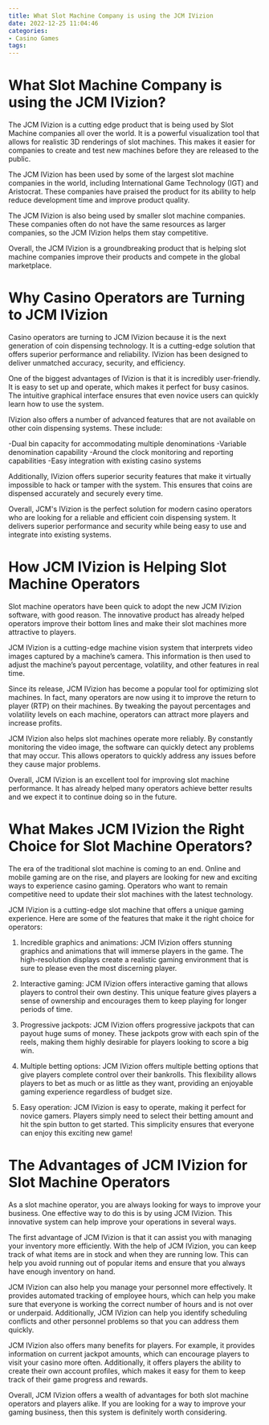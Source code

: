 ```yaml
---
title: What Slot Machine Company is using the JCM IVizion
date: 2022-12-25 11:04:46
categories:
- Casino Games
tags:
---
```



#  What Slot Machine Company is using the JCM IVizion?

The JCM IVizion is a cutting edge product that is being used by Slot Machine companies all over the world.  It is a powerful visualization tool that allows for realistic 3D renderings of slot machines. This makes it easier for companies to create and test new machines before they are released to the public.

The JCM IVizion has been used by some of the largest slot machine companies in the world, including International Game Technology (IGT) and Aristocrat. These companies have praised the product for its ability to help reduce development time and improve product quality.

The JCM IVizion is also being used by smaller slot machine companies. These companies often do not have the same resources as larger companies, so the JCM IVizion helps them stay competitive.

Overall, the JCM IVizion is a groundbreaking product that is helping slot machine companies improve their products and compete in the global marketplace.

#  Why Casino Operators are Turning to JCM IVizion

Casino operators are turning to JCM IVizion because it is the next generation of coin dispensing technology. It is a cutting-edge solution that offers superior performance and reliability. IVizion has been designed to deliver unmatched accuracy, security, and efficiency.

One of the biggest advantages of IVizion is that it is incredibly user-friendly. It is easy to set up and operate, which makes it perfect for busy casinos. The intuitive graphical interface ensures that even novice users can quickly learn how to use the system.

IVizion also offers a number of advanced features that are not available on other coin dispensing systems. These include:

-Dual bin capacity for accommodating multiple denominations
-Variable denomination capability
-Around the clock monitoring and reporting capabilities
-Easy integration with existing casino systems

Additionally, IVizion offers superior security features that make it virtually impossible to hack or tamper with the system. This ensures that coins are dispensed accurately and securely every time.

Overall, JCM's IVizion is the perfect solution for modern casino operators who are looking for a reliable and efficient coin dispensing system. It delivers superior performance and security while being easy to use and integrate into existing systems.

#  How JCM IVizion is Helping Slot Machine Operators

Slot machine operators have been quick to adopt the new JCM IVizion software, with good reason. The innovative product has already helped operators improve their bottom lines and make their slot machines more attractive to players.

JCM IVizion is a cutting-edge machine vision system that interprets video images captured by a machine’s camera. This information is then used to adjust the machine’s payout percentage, volatility, and other features in real time.

Since its release, JCM IVizion has become a popular tool for optimizing slot machines. In fact, many operators are now using it to improve the return to player (RTP) on their machines. By tweaking the payout percentages and volatility levels on each machine, operators can attract more players and increase profits.

JCM IVizion also helps slot machines operate more reliably. By constantly monitoring the video image, the software can quickly detect any problems that may occur. This allows operators to quickly address any issues before they cause major problems.

Overall, JCM IVizion is an excellent tool for improving slot machine performance. It has already helped many operators achieve better results and we expect it to continue doing so in the future.

#  What Makes JCM IVizion the Right Choice for Slot Machine Operators?

The era of the traditional slot machine is coming to an end. Online and mobile gaming are on the rise, and players are looking for new and exciting ways to experience casino gaming. Operators who want to remain competitive need to update their slot machines with the latest technology.

JCM IVizion is a cutting-edge slot machine that offers a unique gaming experience. Here are some of the features that make it the right choice for operators:

1. Incredible graphics and animations: JCM IVizion offers stunning graphics and animations that will immerse players in the game. The high-resolution displays create a realistic gaming environment that is sure to please even the most discerning player.

2. Interactive gaming: JCM IVizion offers interactive gaming that allows players to control their own destiny. This unique feature gives players a sense of ownership and encourages them to keep playing for longer periods of time.

3. Progressive jackpots: JCM IVizion offers progressive jackpots that can payout huge sums of money. These jackpots grow with each spin of the reels, making them highly desirable for players looking to score a big win.

4. Multiple betting options: JCM IVizion offers multiple betting options that give players complete control over their bankrolls. This flexibility allows players to bet as much or as little as they want, providing an enjoyable gaming experience regardless of budget size.

5. Easy operation: JCM IVizion is easy to operate, making it perfect for novice gamers. Players simply need to select their betting amount and hit the spin button to get started. This simplicity ensures that everyone can enjoy this exciting new game!

#  The Advantages of JCM IVizion for Slot Machine Operators

As a slot machine operator, you are always looking for ways to improve your business. One effective way to do this is by using JCM IVizion. This innovative system can help improve your operations in several ways.

The first advantage of JCM IVizion is that it can assist you with managing your inventory more efficiently. With the help of JCM IVizion, you can keep track of what items are in stock and when they are running low. This can help you avoid running out of popular items and ensure that you always have enough inventory on hand.

JCM IVizion can also help you manage your personnel more effectively. It provides automated tracking of employee hours, which can help you make sure that everyone is working the correct number of hours and is not over or underpaid. Additionally, JCM IVizion can help you identify scheduling conflicts and other personnel problems so that you can address them quickly.

JCM IVizion also offers many benefits for players. For example, it provides information on current jackpot amounts, which can encourage players to visit your casino more often. Additionally, it offers players the ability to create their own account profiles, which makes it easy for them to keep track of their game progress and rewards.

Overall, JCM IVizion offers a wealth of advantages for both slot machine operators and players alike. If you are looking for a way to improve your gaming business, then this system is definitely worth considering.